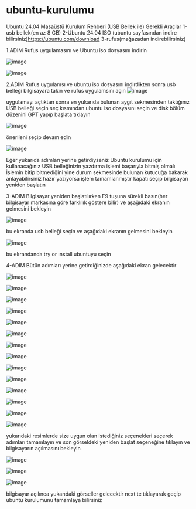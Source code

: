 # ubuntu-kurulumu
Ubuntu 24.04 Masaüstü Kurulum Rehberi (USB Bellek ile)
Gerekli Araçlar
1-usb bellek(en az 8 GB)
2-Ubuntu 24.04 ISO (ubuntu sayfasından indire bilirsiniz)https://ubuntu.com/download
3-rufus(mağazadan indirebilirsiniz)

1.ADIM
Rufus uygulamasını ve Ubuntu iso dosyasını indirin

![image](https://github.com/user-attachments/assets/5c9cdeb1-cbc3-4d00-8504-8e779aebb5f6)

![image](https://github.com/user-attachments/assets/ae7304f8-137c-4b75-8e63-a708e9696d64)

2.ADIM
Rufus uygulamsı ve ubuntu iso dosyasını indirdikten sonra usb belleği bilgisayara takın ve rufus uygulamsını açın 
![image](https://github.com/user-attachments/assets/5b493577-c499-4964-8b8c-f6311de21346)



uygulamayı açtıktan sonra en yukarıda bulunan aygıt sekmesinden taktığınız USB belleği seçin seç kısmından ubuntu iso dosyasını seçin ve disk bölüm düzenini GPT yapıp başlata tıklayın 



![image](https://github.com/user-attachments/assets/2db5accd-5838-4714-9970-30641affb515)



önerileni seçip devam edin




![image](https://github.com/user-attachments/assets/5babb3c4-c4f6-49ed-9614-82704c205204)



Eğer yukarıda adımları yerine getirdiyseniz Ubuntu kurulumu için kullanacağınız USB belleğinizin yazdırma işlemi başarıyla bitmiş olmalı İşlemin bitip bitmediğini yine durum sekmesinde bulunan kutucuğa bakarak anlayabilirsiniz hazır yazıyorsa işlem tamamlanmıştır kapatı seçip bilgisayarı yeniden başlatın

3-ADIM
Bilgisayar yeniden başlatılırken F9 tuşuna sürekli basın(her bilgisayar markasına göre farklılık göstere bilir) ve aşağıdaki ekranın gelmesini bekleyin

![image](https://github.com/user-attachments/assets/f879a893-3656-44bb-8270-5095f81278de)



bu ekranda usb belleği seçin ve aşağıdaki ekranın gelmesini bekleyin


![image](https://github.com/user-attachments/assets/cfe49dd2-a169-4a93-8ef4-18cbb9995719)


bu ekrandanda try or ınstall ubuntuyu seçin



4-ADIM
Bütün adımları yerine getirdiğinizde aşağıdaki ekran gelecektir

![image](https://github.com/user-attachments/assets/0163a6df-d988-4586-9de3-bcfab6803231)

![image](https://github.com/user-attachments/assets/9213fbd5-7aaa-413d-befd-8033052b7f9d)

![image](https://github.com/user-attachments/assets/cbe0a90b-960f-4a90-ae57-a9cb46e4cbf1)

![image](https://github.com/user-attachments/assets/a4225981-f83a-463f-bb96-f4d278ef3d32)

![image](https://github.com/user-attachments/assets/f168b336-2b33-4115-9e1b-9eb4003d21ec)

![image](https://github.com/user-attachments/assets/2ad7bc85-1ca7-4f58-b4bf-15b2d488408e)

![image](https://github.com/user-attachments/assets/02816e6c-8b02-4b65-8449-97d17288519f)

![image](https://github.com/user-attachments/assets/f3207aef-9d5c-43c1-b0d4-4dc8ae1947b7)

![image](https://github.com/user-attachments/assets/5a296109-828a-4c59-958d-b0e6b3abedce)

![image](https://github.com/user-attachments/assets/271fd3f8-d05a-4964-a856-ee8751ce8fa7)

![image](https://github.com/user-attachments/assets/31997969-94a6-4fe4-a4e4-d2819b762a51)

![image](https://github.com/user-attachments/assets/2a02ac22-7486-4701-9cae-0d4f5472b8d0)

![image](https://github.com/user-attachments/assets/1755ef25-ef97-4948-a970-e38b0478a720)

![image](https://github.com/user-attachments/assets/c14d1741-bc20-47b4-960d-987adceb9ac4)

yukarıdaki resimlerde size uygun olan istediğiniz seçenekleri seçerek adımları tamamlayın ve son görseldeki yeniden başlat seçeneğine tıklayın ve bilgisayarın açılmasını bekleyin

![image](https://github.com/user-attachments/assets/511bfe91-f4ab-4208-938b-a46fc496b41c)

![image](https://github.com/user-attachments/assets/1f8aa835-7d34-4ca4-ba3b-81224e1c4a19)

![image](https://github.com/user-attachments/assets/2c2d36ca-9dbd-4346-886b-2463a6ad65e2)

bilgisayar açılınca yukarıdaki görseller gelecektir next te tıklayarak geçip ubuntu kurulumunu tamamlaya bilirsiniz


